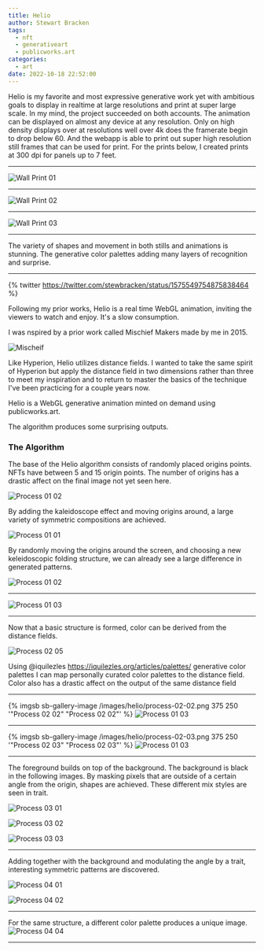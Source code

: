 ```yaml
---
title: Helio
author: Stewart Bracken
tags:
  - nft
  - generativeart
  - publicworks.art
categories:
  - art
date: 2022-10-18 22:52:00
---
```

Helio is my favorite and most expressive generative work yet with ambitious goals to display in realtime at large resolutions and print at super large scale. In my mind, the project succeeded on both accounts. The animation can be displayed on almost any device at any resolution. Only on high density displays over at resolutions well over 4k does the framerate begin to drop below 60. And the webapp is able to print out super high resolution still frames that can be used for print. For the prints below, I created prints at 300 dpi for panels up to 7 feet.


----

![Wall Print 01](/images/helio/helio-print-smallest.jpeg)

----

![Wall Print 02](/images/helio/small-wall-stairs-web.jpg)


----

![Wall Print 03](/images/helio/top-short-stairwell-thumb.jpeg)

----

The variety of shapes and movement in both stills and animations is stunning. The generative color palettes adding many layers of recognition and surprise.

----
{% twitter https://twitter.com/stewbracken/status/1575549754875838464 %}


Following my prior works, Helio is a real time WebGL animation, inviting the viewers to watch and enjoy. It's a slow consumption.


I was nspired by a prior work called Mischief Makers made by me in 2015.

![Mischeif](/images/helio/mischief.gif)

Like Hyperion, Helio utilizes distance fields. I wanted to take the same spirit of Hyperion but apply the distance field in two dimensions rather than three to meet my inspiration and to return to master the basics of the technique I've been practicing for a couple years now.


Helio is a WebGL generative animation minted on demand using publicworks.art.

The algorithm produces some surprising outputs.


### The Algorithm


The base of the Helio algorithm consists of randomly placed origins points. NFTs have between 5 and 15 origin points. The number of origins has a drastic affect on the final image not yet seen here.


![Process 01 02](/images/helio/process-01-02.gif)

By adding the kaleidoscope effect and moving origins around, a large variety of symmetric compositions are achieved. 

![Process 01 01](/images/helio/process-01-01.gif)

By randomly moving the origins around the screen, and choosing a new keleidoscopic folding structure, we can already see a large difference in generated patterns.


![Process 01 02](/images/helio/process-01-02.gif)

----

![Process 01 03](/images/helio/process-01-03.gif)


----


Now that a basic structure is formed, color can be derived from the distance fields.

![Process 02 05](/images/helio/process-02-05.gif)

Using @iquilezles https://iquilezles.org/articles/palettes/ generative color palettes I can map personally curated color palettes to the distance field. Color also has a drastic affect on the output of the same distance field


----

{% imgsb sb-gallery-image /images/helio/process-02-02.png 375 250 '"Process 02 02" "Process 02 02"'  %}
![Process 01 03](/images/helio/process-01-03.gif)

----

{% imgsb sb-gallery-image /images/helio/process-02-03.png 375 250 '"Process 02 03" "Process 02 03"' %}
![Process 01 03](/images/helio/process-01-03.gif)

----

The foreground builds on top of the background. The background is black in the following images. By masking pixels that are outside of a certain angle from the origin, shapes are achieved. These different mix styles are seen in trait.

![Process 03 01](/images/helio/process-03-01.gif)

![Process 03 02](/images/helio/process-03-01.gif)

![Process 03 03](/images/helio/process-03-03.gif)


----

Adding together with the background and modulating the angle by a trait, interesting symmetric patterns are discovered.

![Process 04 01](/images/helio/process-04-01.gif)

![Process 04 02](/images/helio/process-04-02.gif)

----

For the same structure, a different color palette produces a unique image.
![Process 04 04](/images/helio/process-04-04.gif)

----